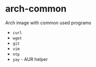 # arch-common

Arch image with common used programs

- `curl`
- `wget`
- `git`
- `vim`
- `ntp`
- `yay` - AUR helper

